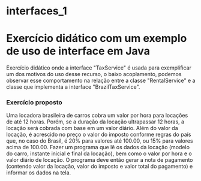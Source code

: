 # interfaces_1
# Exercício didático com um exemplo de uso de interface em Java
Exercício didático onde a interface "TaxService" é usada para exemplificar um dos motivos do uso desse recurso, o baixo acoplamento, podemos
observar esse comportamento na relação entre a classe "RentalService" e a classe que implementa a interface "BrazilTaxService".
### Exercício proposto
Uma locadora brasileira de carros cobra um valor por hora para locações de até 12 horas. Porém, se a duração da locação ultrapassar 12 horas, a locação será
cobrada com base em um valor diário. Além do valor da locação, é acrescido no preço o valor do imposto conforme regras do país que, no caso do Brasil, é 20%
para valores até 100.00, ou 15% para valores acima de 100.00. Fazer um programa que lê os dados da locação (modelo do carro, instante inicial e final da
locação), bem como o valor por hora e o valor diário de locação. O programa deve então gerar a nota de pagamento (contendo valor da locação, valor do
imposto e valor total do pagamento) e informar os dados na tela.

